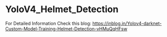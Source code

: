 # YoloV4_Helmet_Detection

For Detailed Information Check this blog: https://inblog.in/Yolov4-darknet-Custom-Model-Training-Helmet-Detection-vHMuQqHFsw
